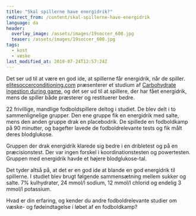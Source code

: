 ```yaml
---
title: "Skal spillerne have energidrik?"
redirect_from: /content/skal-spillerne-have-energidrik
language: da
header:
  overlay_image: /assets/images/19soccer_600.jpg
  teaser: /assets/images/19soccer_600.jpg
tags:
  - kost
  - væske
last_modified_at: 2010-07-24T12:57:24Z
---
```


Det ser ud til at være en god ide, at spillerne får energidrik, når de spiller. [elitesoccerconditioning.com](http://elitesoccerconditioning.com) præsenterer et studium af [Carbohydrate ingestion during game](http://elitesoccerconditioning.com/ScienceofSoccer/carbohydratesforsoccer.htm), og det ser ud til at spillere, der har fået energidrik, mens de spiller både præsterer og restituerer bedre.

22 frivillige, mandlige fodboldspillere deltog i studiet. De blev delt i to sammenlignelige grupper. Den ene gruppe fik en energidrik med salte, mens den anden gruppe drak en placebodrik. De spillede en fodboldkamp på 90 minutter, og bagefter lavede de fodboldrelevante tests og fik målt deres blodglukose.

Gruppen der drak energidrik klarede sig bedre i en dribletest og på en præcisionstest. Der var ingen forskel i koordinationstesten og powertesten. Gruppen med energidrik havde et højere blodglukose-tal.

Det tyder altså på, at det er en god ide at blande en god energidrik til spillerne. I studiet blev brugt følgende sammensætning mellem sukker og salte. 7% kulhydrater, 24 mmol/l sodium, 12 mmol/l chlorid og endelig 3 mmol/l potassium.

Hvad er din erfaring, og kender du andre fodboldrelevante studier om væske- og fødeindtagelse i løbet af en fodboldkamp?

